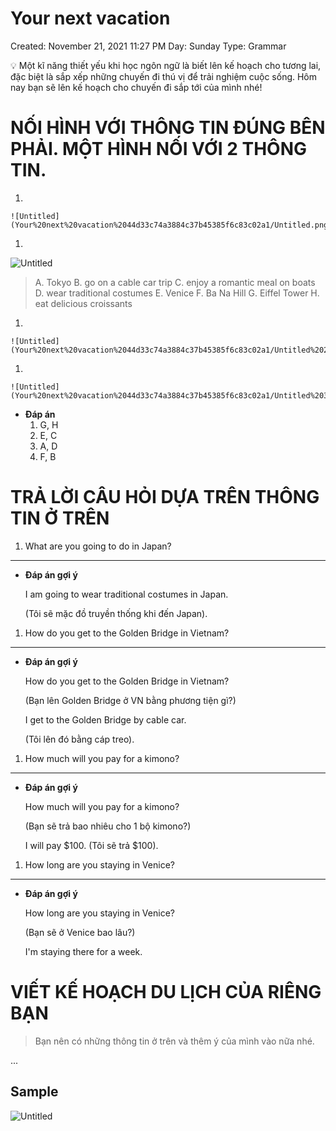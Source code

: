 # Your next vacation

Created: November 21, 2021 11:27 PM
Day: Sunday
Type: Grammar

<aside>
💡 Một kĩ năng thiết yếu khi học ngôn ngữ là biết lên kế hoạch cho tương lai, đặc biệt là sắp xếp những chuyến đi thú vị để trải nghiệm cuộc sống. Hôm nay bạn sẽ lên kế hoạch cho chuyến đi sắp tới của mình nhé!

</aside>

# NỐI HÌNH VỚI THÔNG TIN ĐÚNG BÊN PHẢI. MỘT HÌNH NỐI VỚI 2 THÔNG TIN.

1. 
    
    ![Untitled](Your%20next%20vacation%2044d33c74a3884c37b45385f6c83c02a1/Untitled.png)
    

1. 

![Untitled](Your%20next%20vacation%2044d33c74a3884c37b45385f6c83c02a1/Untitled%201.png)

> A. Tokyo
B. go on a cable car trip
C. enjoy a romantic meal on boats
D. wear traditional costumes
E. Venice
F. Ba Na Hill
G. Eiffel Tower
H. eat delicious croissants
> 

1. 
    
    ![Untitled](Your%20next%20vacation%2044d33c74a3884c37b45385f6c83c02a1/Untitled%202.png)
    

1. 
    
    ![Untitled](Your%20next%20vacation%2044d33c74a3884c37b45385f6c83c02a1/Untitled%203.png)
    

- **Đáp án**
    1. G, H
    2. E, C
    3. A, D
    4. F, B

# TRẢ LỜI CÂU HỎI DỰA TRÊN THÔNG TIN Ở TRÊN

1. What are you going to do in Japan? 

_____________________________________________________________________________________

- **Đáp án gợi ý**
    
    I am going to wear traditional costumes in Japan.
    
    (Tôi sẽ mặc đồ truyền thống khi đến Japan).
    
1. How do you get to the Golden Bridge in Vietnam?

_____________________________________________________________________________________

- **Đáp án gợi ý**
    
    How do you get to the Golden Bridge in Vietnam? 
    
    (Bạn lên Golden Bridge ở VN bằng phương tiện gì?)
    
    I get to the Golden Bridge by cable car.
    
    (Tôi lên đó bằng cáp treo).
    
1. How much will you pay for a kimono?

_____________________________________________________________________________________

- **Đáp án gợi ý**
    
    How much will you pay for a kimono? 
    
    (Bạn sẽ trả bao nhiêu cho 1 bộ kimono?)
    
    I will pay $100. (Tôi sẽ trả $100).
    
1. How long are you staying in Venice?

_____________________________________________________________________________________

- **Đáp án gợi ý**
    
    How long are you staying in Venice?
    
    (Bạn sẽ ở Venice bao lâu?)
    
    I'm staying there for a week.
    

# VIẾT KẾ HOẠCH DU LỊCH CỦA RIÊNG BẠN

> Bạn nên có những thông tin ở trên và thêm ý của mình vào nữa nhé.
> 

...

## Sample

![Untitled](Your%20next%20vacation%2044d33c74a3884c37b45385f6c83c02a1/Untitled%204.png)